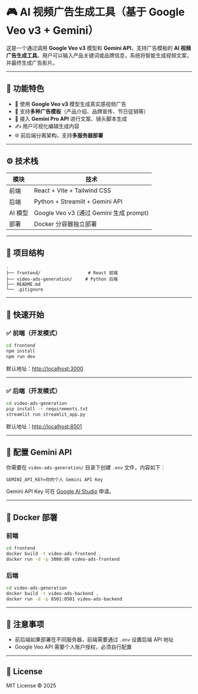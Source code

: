 # 🎮 AI 视频广告生成工具（基于 Google Veo v3 + Gemini）

这是一个通过调用 **Google Veo v3** 模型和 **Gemini API**，支持广告模板的 **AI 视频广告生成工具**。用户可以输入产品关键词或品牌信息，系统将智能生成视频文案，并最终生成广告影片。

---

## 🧬 功能特色

* 🎥 使用 **Google Veo v3** 模型生成真实感视频广告
* 🧹 支持**多种广告模板**（产品介绍、品牌宣传、节日促销等）
* 🧟️ 接入 **Gemini Pro API** 进行文案、镜头脚本生成
* ✍️ 用户可视化编辑生成内容
* 🌐 前后端分离架构，支持**多服务器部署**

---

## ⚙️ 技术栈

| 模块    | 技术                                  |
| ----- | ----------------------------------- |
| 前端    | React + Vite + Tailwind CSS         |
| 后端    | Python + Streamlit + Gemini API     |
| AI 模型 | Google Veo v3 (通过 Gemini 生成 prompt) |
| 部署    | Docker 分容器独立部署                      |

---

## 📁 项目结构

```
.
├── frontend/                  # React 前端
├── video-ads-generation/     # Python 后端
├── README.md
└── .gitignore
```

---

## 🚀 快速开始

### ✅ 前端（开发模式）

```bash
cd frontend
npm install
npm run dev
```

默认地址：[http://localhost:3000](http://localhost:3000)

---

### ✅ 后端（开发模式）

```bash
cd video-ads-generation
pip install -r requirements.txt
streamlit run streamlit_app.py
```

默认地址：[http://localhost:8501](http://localhost:8501)

---

## 🔐 配置 Gemini API

你需要在 `video-ads-generation/` 目录下创建 `.env` 文件，内容如下：

```
GEMINI_API_KEY=你的个人 Gemini API Key
```

Gemini API Key 可在 [Google AI Studio](https://makersuite.google.com/app/apikey) 申请。

---

## 🐳 Docker 部署

### 前端

```bash
cd frontend
docker build -t video-ads-frontend .
docker run -d -p 3000:80 video-ads-frontend
```

### 后端

```bash
cd video-ads-generation
docker build -t video-ads-backend .
docker run -d -p 8501:8501 video-ads-backend
```

---

## 📌 注意事项

* 前后端如果部署在不同服务器，前端需要通过 `.env` 设置后端 API 地址
* Google Veo API 需要个人账户授权，必须自行配置

---

## 📜 License

MIT License © 2025
